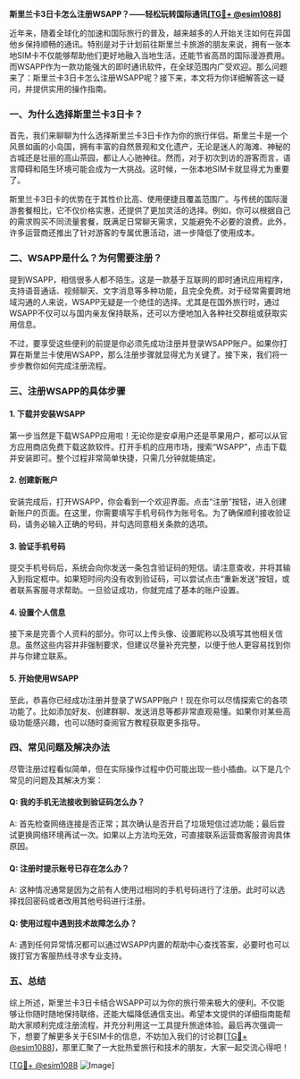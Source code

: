 **斯里兰卡3日卡怎么注册WSAPP？——轻松玩转国际通讯[[TG💪+ @esim1088](https://t.me/s/esim1088)]**

近年来，随着全球化的加速和国际旅行的普及，越来越多的人开始关注如何在异国他乡保持顺畅的通讯。特别是对于计划前往斯里兰卡旅游的朋友来说，拥有一张本地SIM卡不仅能够帮助他们更好地融入当地生活，还能节省高昂的国际漫游费用。而WSAPP作为一款功能强大的即时通讯软件，在全球范围内广受欢迎。那么问题来了：斯里兰卡3日卡怎么注册WSAPP呢？接下来，本文将为你详细解答这一疑问，并提供实用的操作指南。

### 一、为什么选择斯里兰卡3日卡？

首先，我们来聊聊为什么选择斯里兰卡3日卡作为你的旅行伴侣。斯里兰卡是一个风景如画的小岛国，拥有丰富的自然景观和文化遗产，无论是迷人的海滩、神秘的古城还是壮丽的高山茶园，都让人心驰神往。然而，对于初次到访的游客而言，语言障碍和陌生环境可能会成为一大挑战。这时候，一张本地SIM卡就显得尤为重要了。

斯里兰卡3日卡的优势在于其性价比高、使用便捷且覆盖范围广。与传统的国际漫游套餐相比，它不仅价格实惠，还提供了更加灵活的选择。例如，你可以根据自己的需求购买不同流量套餐，既满足日常聊天需求，又能避免不必要的浪费。此外，许多运营商还推出了针对游客的专属优惠活动，进一步降低了使用成本。

### 二、WSAPP是什么？为何需要注册？

提到WSAPP，相信很多人都不陌生。这是一款基于互联网的即时通讯应用程序，支持语音通话、视频聊天、文字消息等多种功能，且完全免费。对于经常需要跨地域沟通的人来说，WSAPP无疑是一个绝佳的选择。尤其是在国外旅行时，通过WSAPP不仅可以与国内亲友保持联系，还可以方便地加入各种社交群组或获取实用信息。

不过，要享受这些便利的前提是你必须先成功注册并登录WSAPP账户。如果你打算在斯里兰卡使用WSAPP，那么注册步骤就显得尤为关键了。接下来，我们将一步步教你如何完成注册流程。

### 三、注册WSAPP的具体步骤

#### 1. 下载并安装WSAPP

第一步当然是下载WSAPP应用啦！无论你是安卓用户还是苹果用户，都可以从官方应用商店免费下载这款软件。打开手机的应用市场，搜索“WSAPP”，点击下载并安装即可。整个过程非常简单快捷，只需几分钟就能搞定。

#### 2. 创建新账户

安装完成后，打开WSAPP，你会看到一个欢迎界面。点击“注册”按钮，进入创建新账户的页面。在这里，你需要填写手机号码作为账号名。为了确保顺利接收验证码，请务必输入正确的号码，并勾选同意相关条款的选项。

#### 3. 验证手机号码

提交手机号码后，系统会向你发送一条包含验证码的短信。请注意查收，并将其输入到指定框中。如果短时间内没有收到验证码，可以尝试点击“重新发送”按钮，或者联系客服寻求帮助。一旦验证成功，你就完成了基本的账户设置。

#### 4. 设置个人信息

接下来是完善个人资料的部分。你可以上传头像、设置昵称以及填写其他相关信息。虽然这些内容并非强制要求，但建议尽量补充完整，以便于他人更容易找到你并与你建立联系。

#### 5. 开始使用WSAPP

至此，恭喜你已经成功注册并登录了WSAPP账户！现在你可以尽情探索它的各项功能了。比如添加好友、创建群聊、发送消息等都非常直观易懂。如果你对某些高级功能感兴趣，也可以随时查阅官方教程获取更多指导。

### 四、常见问题及解决办法

尽管注册过程看似简单，但在实际操作过程中仍可能出现一些小插曲。以下是几个常见的问题及其解决方案：

#### Q: 我的手机无法接收到验证码怎么办？
A: 首先检查网络连接是否正常；其次确认是否开启了垃圾短信过滤功能；最后尝试更换网络环境再试一次。如果以上方法均无效，可直接联系运营商客服咨询具体原因。

#### Q: 注册时提示账号已存在怎么办？
A: 这种情况通常是因为之前有人使用过相同的手机号码进行了注册。此时可以选择找回密码或者改用其他号码进行注册。

#### Q: 使用过程中遇到技术故障怎么办？
A: 遇到任何异常情况都可以通过WSAPP内置的帮助中心查找答案，必要时也可以拨打官方客服热线寻求专业支持。

### 五、总结

综上所述，斯里兰卡3日卡结合WSAPP可以为你的旅行带来极大的便利。不仅能够让你随时随地保持联络，还能大幅降低通信支出。希望本文提供的详细指南能帮助大家顺利完成注册流程，并充分利用这一工具提升旅途体验。最后再次强调一下，想要了解更多关于ESIM卡的信息，不妨加入我们的讨论群[[TG💪+ @esim1088](https://t.me/s/esim1088)]，那里汇聚了一大批热爱旅行和技术的朋友，大家一起交流心得吧！

[[TG💪+ @esim1088](https://t.me/s/esim1088) ![Image](https://i.postimg.cc/4NQfJmqS/Snipaste-2025-05-13-00-14-12.png)]